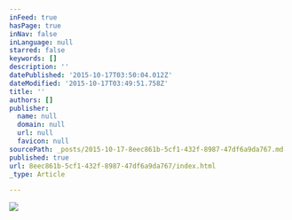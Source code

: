 ```yaml
---
inFeed: true
hasPage: true
inNav: false
inLanguage: null
starred: false
keywords: []
description: ''
datePublished: '2015-10-17T03:50:04.012Z'
dateModified: '2015-10-17T03:49:51.758Z'
title: ''
authors: []
publisher:
  name: null
  domain: null
  url: null
  favicon: null
sourcePath: _posts/2015-10-17-8eec861b-5cf1-432f-8987-47df6a9da767.md
published: true
url: 8eec861b-5cf1-432f-8987-47df6a9da767/index.html
_type: Article

---
```

![](https://the-grid-user-content.s3-us-west-2.amazonaws.com/ef3c88e7-ade1-47b0-8552-e77d39ed8edc.gif)